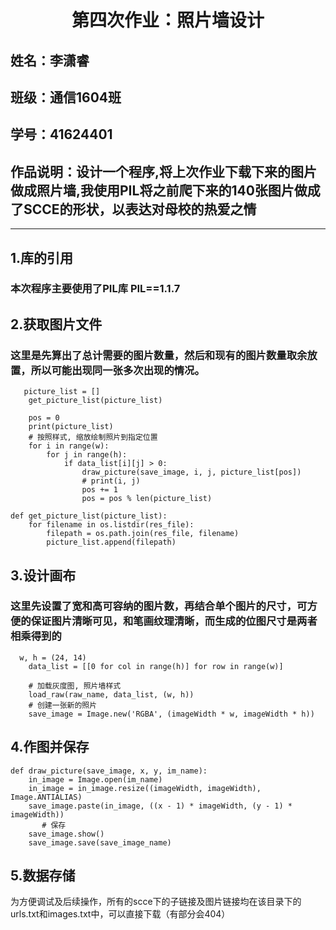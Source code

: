 # <center> **第四次作业：照片墙设计**</center>
## 姓名：李潇睿
## 班级：通信1604班
## 学号：41624401
## 作品说明：设计一个程序,将上次作业下载下来的图片做成照片墙,我使用PIL将之前爬下来的140张图片做成了SCCE的形状，以表达对母校的热爱之情
-----
## 1.库的引用
### 本次程序主要使用了PIL库 PIL==1.1.7
## 2.获取图片文件
### 这里是先算出了总计需要的图片数量，然后和现有的图片数量取余放置，所以可能出现同一张多次出现的情况。
```
   picture_list = []
    get_picture_list(picture_list)

    pos = 0
    print(picture_list)
    # 按照样式, 缩放绘制照片到指定位置
    for i in range(w):
        for j in range(h):
            if data_list[i][j] > 0:
                draw_picture(save_image, i, j, picture_list[pos])
                # print(i, j)
                pos += 1
                pos = pos % len(picture_list)

def get_picture_list(picture_list):
    for filename in os.listdir(res_file):
        filepath = os.path.join(res_file, filename)
        picture_list.append(filepath)
```
## 3.设计画布
### 这里先设置了宽和高可容纳的图片数，再结合单个图片的尺寸，可方便的保证图片清晰可见，和笔画纹理清晰，而生成的位图尺寸是两者相乘得到的
```
  w, h = (24, 14)
    data_list = [[0 for col in range(h)] for row in range(w)]

    # 加载灰度图, 照片墙样式
    load_raw(raw_name, data_list, (w, h))
    # 创建一张新的照片
    save_image = Image.new('RGBA', (imageWidth * w, imageWidth * h))
```
## 4.作图并保存
```
def draw_picture(save_image, x, y, im_name):
    in_image = Image.open(im_name)
    in_image = in_image.resize((imageWidth, imageWidth), Image.ANTIALIAS)
    save_image.paste(in_image, ((x - 1) * imageWidth, (y - 1) * imageWidth))
       # 保存
    save_image.show()
    save_image.save(save_image_name)

```
## 5.数据存储
为方便调试及后续操作，所有的scce下的子链接及图片链接均在该目录下的urls.txt和images.txt中，可以直接下载（有部分会404）